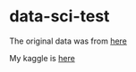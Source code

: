 # data-sci-test

The original data was from [here](https://github.com/seedboxtech/datasciencetest)

My kaggle is [here](https://www.kaggle.com/sungan/seedbox-technical)
